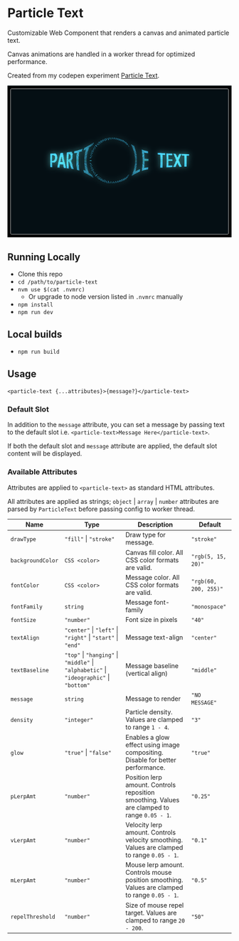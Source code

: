 # Particle Text

Customizable Web Component that renders a canvas and animated particle text.

Canvas animations are handled in a worker thread for optimized performance.

Created from my codepen experiment [Particle Text](https://codepen.io/seanfree/pen/bGGyBYE).

![Preview](./preview.png)

## Running Locally

- Clone this repo
- `cd /path/to/particle-text`
- `nvm use $(cat .nvmrc)`
  - Or upgrade to node version listed in `.nvmrc` manually
- `npm install`
- `npm run dev`


## Local builds

- `npm run build`

## Usage

`<particle-text {...attributes}>{message?}</particle-text>`

### Default Slot

In addition to the `message` attribute, you can set a message by passing text to the default slot i.e. `<particle-text>Message Here</particle-text>`.

If both the default slot and `message` attribute are applied, the default slot content will be displayed.

### Available Attributes

Attributes are applied to `<particle-text>` as standard HTML attributes.

All attributes are applied as strings; `object` | `array` | `number` attributes are parsed by `ParticleText` before passing config to worker thread.

| Name | Type | Description | Default |
|---|---|---|---|
| `drawType` | `"fill"` \| `"stroke"` | Draw type for message. | `"stroke"` |
| `backgroundColor` | `CSS <color>` | Canvas fill color. All CSS color formats are valid.  | `"rgb(5, 15, 20)"` |
| `fontColor` | `CSS <color>` | Message color. All CSS color formats are valid. | `"rgb(60, 200, 255)"` |
| `fontFamily` | `string` | Message font-family | `"monospace"` |
| `fontSize` | `"number"` | Font size in pixels | `"40"` |
| `textAlign` | `"center"` \| `"left"` \| `"right"` \| `"start"` \| `"end"` | Message text-align | `"center"` |
| `textBaseline` | `"top"` \| `"hanging"` \| `"middle"` \| `"alphabetic"` \| `"ideographic"` \| `"bottom"` | Message baseline (vertical align) | `"middle"` |
| `message` | `string` | Message to render | `"NO MESSAGE"` |
| `density` | `"integer"` | Particle density. Values are clamped to range `1 - 4`. | `"3"` |
| `glow` | `"true"` \| `"false"` | Enables a glow effect using image compositing. Disable for better performance. | `"true"` |
| `pLerpAmt` | `"number"` | Position lerp amount. Controls reposition smoothing. Values are clamped to range `0.05 - 1`. | `"0.25"` |
| `vLerpAmt` | `"number"` | Velocity lerp amount. Controls velocity smoothing. Values are clamped to range `0.05 - 1`. | `"0.1"` |
| `mLerpAmt` | `"number"` | Mouse lerp amount. Controls mouse position smoothing. Values are clamped to range `0.05 - 1`. | `"0.5"` |
| `repelThreshold` | `"number"` | Size of mouse repel target. Values are clamped to range `20 - 200`. | `"50"` |
